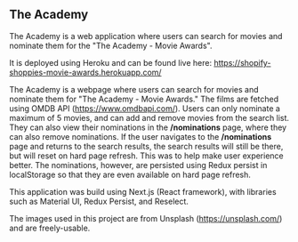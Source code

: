 ## The Academy

The Academy is a web application where users can search for movies and nominate them for the "The Academy - Movie Awards". 

It is deployed using Heroku and can be found live here: https://shopify-shoppies-movie-awards.herokuapp.com/

The Academy is a webpage where users can search for movies and nominate them for "The Academy - Movie Awards." The films are fetched using OMDB API (https://www.omdbapi.com/). Users can only nominate a maximum of 5 movies, and can add and remove movies from the search list. They can also view their nominations in the **/nominations** page, where they can also remove nominations. If the user navigates to the **/nominations** page and returns to the search results, the search results will still be there, but will reset on hard page refresh. This was to help make user experience better. The nominations, however, are persisted using Redux persist in localStorage so that they are even available on hard page refresh. 

This application was build using Next.js (React framework), with libraries such as Material UI, Redux Persist, and Reselect. 

The images used in this project are from Unsplash (https://unsplash.com/) and are freely-usable. 
